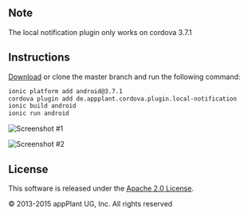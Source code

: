 ## Note
The local notification plugin only works on cordova 3.7.1

## Instructions
[Download][zip] or clone the master branch and run the following command:

```bash
ionic platform add android@3.7.1
cordova plugin add de.appplant.cordova.plugin.local-notification
ionic build android
ionic run android
```

![Screenshot #1](/../screenshots/screenshots/ionic_localNotif1.png?raw=true)

![Screenshot #2](/../screenshots/screenshots/ionic_localNotif2.png?raw=true)

## License

This software is released under the [Apache 2.0 License][apache2_license].

© 2013-2015 appPlant UG, Inc. All rights reserved


[cordova]: https://cordova.apache.org
[readme]: https://github.com/katzer/cordova-plugin-local-notifications/blob/master/README.md
[zip]: https://github.com/kadekParwanta/ionic_localNotif_example/archive/master.zip
[xcode]: https://developer.apple.com/xcode/
[vsexpress]: https://www.visualstudio.com/en-us/products/visual-studio-express-vs.aspx
[studio]: https://developer.android.com/sdk/installing/studio.html
[eclipse]: https://developer.android.com/sdk/index.html
[apache2_license]: http://opensource.org/licenses/Apache-2.0